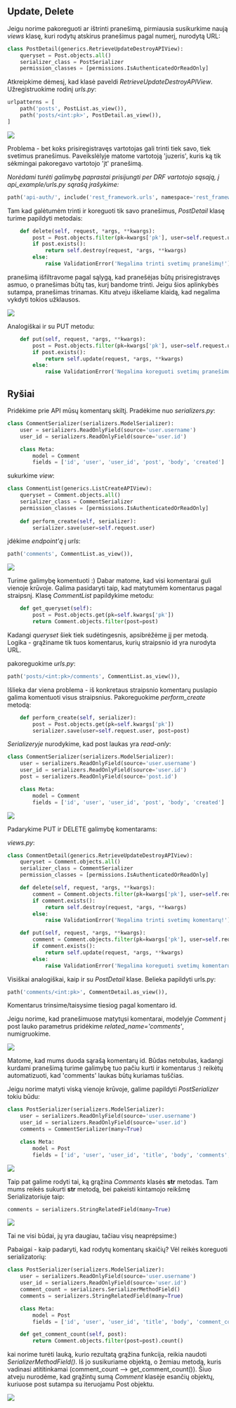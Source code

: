 ## Update, Delete

Jeigu norime pakoreguoti ar ištrinti pranešimą, pirmiausia susikurkime naują *views* klasę, kuri rodytų atskirus pranešimus pagal numerį, nurodytą URL:

```python
class PostDetail(generics.RetrieveUpdateDestroyAPIView):
    queryset = Post.objects.all()
    serializer_class = PostSerializer
    permission_classes = [permissions.IsAuthenticatedOrReadOnly]
```

Atkreipkime dėmesį, kad klasė paveldi *RetrieveUpdateDestroyAPIView*. Užregistruokime rodinį *urls.py*:

```python
urlpatterns = [
    path('posts', PostList.as_view()),
    path('posts/<int:pk>', PostDetail.as_view()),
]
```
![](delete_post1.png)

Problema - bet koks prisiregistravęs vartotojas gali trinti tiek savo, tiek svetimus pranešimus. Paveikslėlyje matome vartotoją 'juzeris', kuris ką tik sėkmingai pakoregavo vartotojo 'jt' pranešimą. 

*Norėdami turėti galimybę paprastai prisijungti per DRF vartotojo sąsają, į api_example/urls.py sąrašą įrašykime:*

```python
path('api-auth/', include('rest_framework.urls', namespace='rest_framework'))
```

Tam kad galėtumėm trinti ir koreguoti tik savo pranešimus, *PostDetail* klasę turime papildyti metodais:

```python
    def delete(self, request, *args, **kwargs):
        post = Post.objects.filter(pk=kwargs['pk'], user=self.request.user)
        if post.exists():
            return self.destroy(request, *args, **kwargs)
        else:
            raise ValidationError('Negalima trinti svetimų pranešimų!')
```

pranešimą išfiltravome pagal sąlygą, kad pranešėjas būtų prisiregistravęs asmuo, o pranešimas būtų tas, kurį bandome trinti. Jeigu šios aplinkybės sutampa, pranešimas trinamas. Kitu atveju iškeliame klaidą, kad negalima vykdyti tokios užklausos. 

![](negalima1.png)

Analogiškai ir su PUT metodu:

```python
    def put(self, request, *args, **kwargs):
        post = Post.objects.filter(pk=kwargs['pk'], user=self.request.user)
        if post.exists():
            return self.update(request, *args, **kwargs)
        else:
            raise ValidationError('Negalima koreguoti svetimų pranešimų!')
```

## Ryšiai

Pridėkime prie API mūsų komentarų skiltį. Pradėkime nuo *serializers.py*:

```python
class CommentSerializer(serializers.ModelSerializer):
    user = serializers.ReadOnlyField(source='user.username')
    user_id = serializers.ReadOnlyField(source='user.id')

    class Meta:
        model = Comment
        fields = ['id', 'user', 'user_id', 'post', 'body', 'created']
```

sukurkime *view*:

```python
class CommentList(generics.ListCreateAPIView):
    queryset = Comment.objects.all()
    serializer_class = CommentSerializer
    permission_classes = [permissions.IsAuthenticatedOrReadOnly]
    
    def perform_create(self, serializer):
        serializer.save(user=self.request.user)
```

įdėkime *endpoint'ą* į *urls*:

```python
path('comments', CommentList.as_view()),
```

![](comments1.png)

Turime galimybę komentuoti :)
Dabar matome, kad visi komentarai guli vienoje krūvoje. Galima pasidaryti taip, kad matytumėm komentarus pagal straipsnį. Klasę *CommentList* papildykime metodu:

```python
    def get_queryset(self):
        post = Post.objects.get(pk=self.kwargs['pk'])
        return Comment.objects.filter(post=post)
```
Kadangi *queryset* šiek tiek sudėtingesnis, apsibrėžėme jį per metodą. Logika - grąžiname tik tuos komentarus, kurių straipsnio id yra nurodyta URL.

pakoreguokime *urls.py*:

```python
path('posts/<int:pk>/comments', CommentList.as_view()),
```

Išlieka dar viena problema - iš konkretaus straipsnio komentarų puslapio galima komentuoti visus straipsnius. Pakoreguokime *perform_create* metodą:

```python
    def perform_create(self, serializer):
        post = Post.objects.get(pk=self.kwargs['pk'])
        serializer.save(user=self.request.user, post=post)
```

*Serializeryje* nurodykime, kad post laukas yra *read-only*:

```python
class CommentSerializer(serializers.ModelSerializer):
    user = serializers.ReadOnlyField(source='user.username')
    user_id = serializers.ReadOnlyField(source='user.id')
    post = serializers.ReadOnlyField(source='post.id')

    class Meta:
        model = Comment
        fields = ['id', 'user', 'user_id', 'post', 'body', 'created']
```

![](comments2.png)

Padarykime PUT ir DELETE galimybę komentarams:

*views.py*:

```python
class CommentDetail(generics.RetrieveUpdateDestroyAPIView):
    queryset = Comment.objects.all()
    serializer_class = CommentSerializer
    permission_classes = [permissions.IsAuthenticatedOrReadOnly]

    def delete(self, request, *args, **kwargs):
        comment = Comment.objects.filter(pk=kwargs['pk'], user=self.request.user)
        if comment.exists():
            return self.destroy(request, *args, **kwargs)
        else:
            raise ValidationError('Negalima trinti svetimų komentarų!')

    def put(self, request, *args, **kwargs):
        comment = Comment.objects.filter(pk=kwargs['pk'], user=self.request.user)
        if comment.exists():
            return self.update(request, *args, **kwargs)
        else:
            raise ValidationError('Negalima koreguoti svetimų komentarų!')
```

Visiškai analogiškai, kaip ir su *PostDetail* klase. Belieka papildyti urls.py:

```python
path('comments/<int:pk>', CommentDetail.as_view()),
```

Komentarus trinsime/taisysime tiesiog pagal komentaro id.

Jeigu norime, kad pranešimuose matytųsi komentarai, modelyje *Comment* į post lauko parametrus pridėkime *related_name='comments'*, numigruokime.

![](comments3.png)

Matome, kad mums duoda sąrašą komentarų id. Būdas netobulas, kadangi kurdami pranešimą turime galimybę tuo pačiu kurti ir komentarus :) reikėtų automatizuoti, kad 'comments' laukas būtų kuriamas tuščias. 

Jeigu norime matyti viską vienoje krūvoje, galime papildyti *PostSerializer* tokiu būdu:

```python
class PostSerializer(serializers.ModelSerializer):
    user = serializers.ReadOnlyField(source='user.username')
    user_id = serializers.ReadOnlyField(source='user.id')
    comments = CommentSerializer(many=True)

    class Meta:
        model = Post
        fields = ['id', 'user', 'user_id', 'title', 'body', 'comments', 'created']
```

![](comments4.png)

Taip pat galime rodyti tai, ką grąžina *Comments* klasės __str__ metodas.
Tam mums reikės sukurti __str__ metodą, bei pakeisti kintamojo reikšmę Serializatoriuje taip:

```python
comments = serializers.StringRelatedField(many=True)
```

![](comments5.png)

Tai ne visi būdai, jų yra daugiau, tačiau visų neaprėpsime:)

Pabaigai - kaip padaryti, kad rodytų komentarų skaičių? Vėl reikės koreguoti serializatorių:

```python
class PostSerializer(serializers.ModelSerializer):
    user = serializers.ReadOnlyField(source='user.username')
    user_id = serializers.ReadOnlyField(source='user.id')
    comment_count = serializers.SerializerMethodField()
    comments = serializers.StringRelatedField(many=True)

    class Meta:
        model = Post
        fields = ['id', 'user', 'user_id', 'title', 'body', 'comment_count', 'comments', 'created']

    def get_comment_count(self, post):
        return Comment.objects.filter(post=post).count()
```
kai norime turėti lauką, kurio rezultatą grąžina funkcija, reikia naudoti *SerializerMethodField()*. Iš jo susikuriame objektą, o žemiau metodą, kuris vadinasi atititinkamai (comment_count --> get_comment_count()). Šiuo atveju nurodėme, kad grąžintų sumą *Comment* klasėje esančių objektų, kuriuose post sutampa su iteruojamu Post objektu.

![](count.png)







